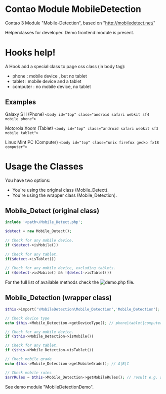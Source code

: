 Contao Module MobileDetection
=============================

Contao 3 Module "Mobile-Detection", based on "http://mobiledetect.net/"

Helperclasses for developer. Demo frontend module is present.

Hooks help!
===========
A Hook add a special class to page css class (in body tag):
* phone : mobile device , but no tablet
* tablet : mobile device and a tablet
* computer : no mobile device, no tablet

## Examples
Galaxy S II (Phone)
```<body id="top" class="android safari webkit sf4 mobile phone">```

Motorola Xoom (Tablet)
```<body id="top" class="android safari webkit sf3 mobile tablet">```

Linux Mint PC (Computer)
```<body id="top" class="unix firefox gecko fx18 computer">```


Usage the Classes
=================

You have two options:
* You're using the original class (Mobile_Detect).
* You're using the wrapper class (Mobile_Detection).

## Mobile_Detect (original class)
```php
include '<path>/Mobile_Detect.php';

$detect = new Mobile_Detect();
 
// Check for any mobile device.
if ($detect->isMobile())
 
// Check for any tablet.
if($detect->isTablet())
 
// Check for any mobile device, excluding tablets.
if ($detect->isMobile() && !$detect->isTablet())
```
For the full list of available methods check the ![demo.php](https://github.com/serbanghita/Mobile-Detect) file.

## Mobile_Detection (wrapper class)
```php
$this->import('\MobileDetection\Mobile_Detection','Mobile_Detection');

// Check device type
echo $this->Mobile_Detection->getDeviceType(); // phone|tablet|computer

// Check for any mobile device.
if ($this->Mobile_Detection->isMobile())

// Check for any tablet.
if ($this->Mobile_Detection->isTablet())

// Check mobile grade
echo $this->Mobile_Detection->getMobileGrade(); // A|B|C

// Check mobile rules
$arrRules = $this->Mobile_Detection->getMobileRules(); // result e.g. array('SamsungTablet','AndroidOS','Safari')
```
See demo module "MobileDetectionDemo".

